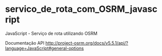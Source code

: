 # servico_de_rota_com_OSRM_javascript
JavaScript - Serviço de rota utilizando OSRM

Documentação API http://project-osrm.org/docs/v5.5.1/api/?language=JavaScript#general-options

